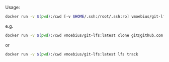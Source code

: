 Usage:

``` bash
docker run -v $(pwd):/cwd [-v $HOME/.ssh:/root/.ssh:ro] vmoebius/git-lfs:latest <command> [<args>]
```

e.g.

``` bash
docker run -v $(pwd):/cwd vmoebius/git-lfs:latest clone git@github.com:vmoebius/dockerfiles.git
```

or

``` bash
docker run -v $(pwd):/cwd vmoebius/git-lfs:latest lfs track
```
